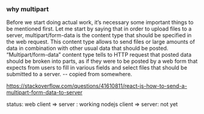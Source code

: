 
### why multipart

Before we start doing actual work, it’s necessary some important things to be mentioned first. Let me start by saying that in order to upload files to a server, multipart/form-data is the content type that should be specified in the web request. This content type allows to send files or large amounts of data in combination with other usual data that should be posted. “Multipart/form-data” content type tells to HTTP request that posted data should be broken into parts, as if they were to be posted by a web form that expects from users to fill in various fields and select files that should be submitted to a server. -- copied from somewhere.


https://stackoverflow.com/questions/41610811/react-js-how-to-send-a-multipart-form-data-to-server



status: 
web client => server : working
nodejs client => server: not yet